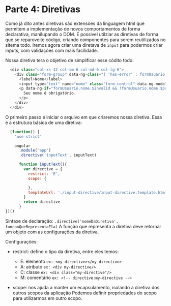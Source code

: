 # Parte 4: Diretivas

Como já dito antes diretivas são extensões da linguagem html que permitem a implementação de novos comportamentos de forma declarativa, manilupando o DOM.
É possivel utilziar as diretivas de forma que se reparoveite código, criando componentes para serem reutilizados no sitema todo.
Iremos agora criar uma diretava de `input` para podermos criar inputs, com validações com mais facilidade.

Nossa diretiva tera o objetivo de simplificar esse códito todo:

```js
  <div class="col-xs-12 col-sm-6 col-md-6 col-lg-6">
    <div class="form-group" data-ng-class="{ 'has-error' : formUsuario.nome.$invalid && !formUsuario.nome.$pristine }">
      <label>Nome</label>
      <input type="text" name="nome" class="form-control" data-ng-model="usuario.nome" required>
      <p data-ng-if="formUsuario.nome.$invalid && !formUsuario.nome.$pristine" class="help-block">
        Seu nome é obrigatório.
      </p>
    </div>
  </div>
```

O primeiro passo é iniciar o arquivo em que criaremos nossa diretiva. Essa é a estrutura básica de uma diretiva:

```js
  (function() {
    'use strict'

    angular
      .module('app')
      .directive('inputText', inputText)

      function inputText(){
        var directive = {
          restrict: 'E',
          scope: {

          },
          templateUrl: './input-directive/input-directive.template.html',
        }
        return directive
      }
})()
```

Sintaxe de declaração: `.directive('nomeDaDiretiva', funcaoQueRepresentaEla)`
A função que representa a diretiva deve retornar um objeto com as configurações da diretiva.

Configurações:

- restrict: define o tipo da diretiva, entre eles temos:
  - E: elemento `ex: <my-directive></my-directive>`
  - A: atributo `ex: <div my-directive/>` 
  - C: classe `ex: <div class="my-directive"/>`
  - M: comentário `ex: <!-- directive:my-directive -->`

- scope: nos ajuda a manter um ecapsulamento, isolando a diretiva dos outros scopos da aplicação
Podemos definir propriedades do scopo para utilizarmos em outro scopo.








